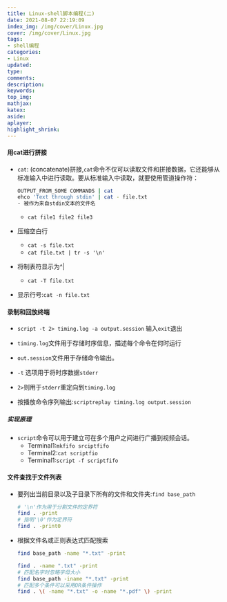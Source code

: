 ```yaml
---
title: Linux-shell脚本编程(二)
date: 2021-08-07 22:19:09
index_img: /img/cover/Linux.jpg
cover: /img/cover/Linux.jpg
tags:
- shell编程 
categories:
- Linux
updated:
type:
comments:
description:
keywords:
top_img:
mathjax:
katex:
aside:
aplayer:
highlight_shrink:
---
```


#### 用cat进行拼接

* `cat`: (concatenate)拼接,`cat`命令不仅可以读取文件和拼接数据，它还能够从标准输入中进行读取。要从标准输入中读取，就要使用管道操作符：

  ```sh
  OUTPUT_FROM_SOME COMMANDS | cat
  ehco 'Text through stdin' | cat - file.txt
  - 被作为来自stdin文本的文件名
  ```

  * `cat file1 file2 file3`

* 压缩空白行

  * `cat -s file.txt`
  * `cat file.txt | tr -s '\n'`

* 将制表符显示为^|

  * `cat -T file.txt`
  
* 显示行号:`cat -n file.txt`
  
#### 录制和回放终端

*  `script -t 2> timing.log -a output.session` 输入`exit`退出
  * `timing.log`文件用于存储时序信息，描述每个命令在何时运行
  * `out.session`文件用于存储命令输出。
  * `-t` 选项用于将时序数据`stderr`
  * `2>`则用于`stderr`重定向到`timing.log`

* 按播放命令序列输出:`scriptreplay timing.log output.session`

##### 实现原理

* `script`命令可以用于建立可在多个用户之间进行广播到视频会话。
  * Terminal1:`mkfifo srciptfifo`
  * Terminal2:`cat scriptfio`
  * Terminal1:`script -f scriptfifo`

#### 文件查找于文件列表

* 要列出当前目录以及子目录下所有的文件和文件夹:`find base_path`

  ```sh
  # '\n'作为用于分割文件的定界符
  find . -print
  # 指明'\0'作为定界符
  find . -print0
  ```

* 根据文件名或正则表达式匹配搜索

  ```sh
  find base_path -name "*.txt" -print
  
  find . -name ".txt" -print
  # 匹配名字时忽略字母大小
  find base_path -iname "*.txt" -print
  # 匹配多个条件可以采用OR条件操作
  find . \( -name "*.txt" -o -name "*.pdf" \) -print
  ```

  
